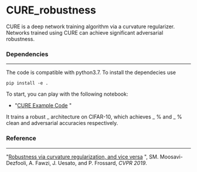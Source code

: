# CURE_robustness
CURE is a deep network training algorithm via a curvature regularizer. Networks trained using CURE can achieve significant adversarial robustness.

### Dependencies
---
The code is compatible with python3.7. To install the dependecies use
```
pip install -e .
```

To start, you can play with the following notebook:

* "[CURE Example Code](https://github.com/F-Salehi/CURE_robustness/blob/master/notebooks/example.ipynb) "

It trains a robust _ architecture on CIFAR-10, which achieves _ % and _ % clean and adversarial accuracies respectively.

### Reference 
----
"[Robustness via curvature regularization, and vice versa](https://arxiv.org/abs/1811.09716) ", SM. Moosavi-Dezfooli, A. Fawzi, J. Uesato, and P. Frossard, _CVPR 2019_.
